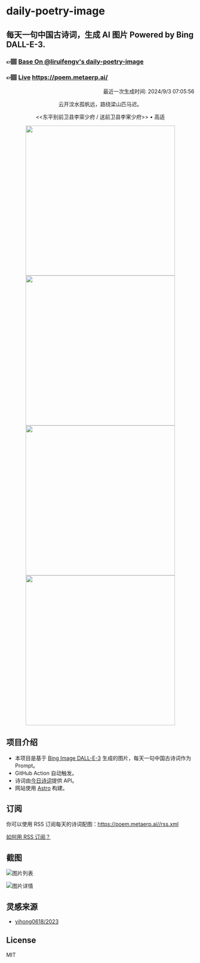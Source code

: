 
# daily-poetry-image

## 每天一句中国古诗词，生成 AI 图片 Powered by Bing DALL-E-3.

### 👉🏽 [Base On @liruifengv's daily-poetry-image](https://github.com/liruifengv/daily-poetry-image)

### 👉🏽 [Live](https://poem.metaerp.ai/) https://poem.metaerp.ai/

<p align="right">
  最近一次生成时间: 2024/9/3 07:05:56
</p>
<p align="center">
云开汶水孤帆远，路绕梁山匹马迟。
</p>
<p align="center">
<<东平别前卫县李寀少府 / 送前卫县李宷少府>> • 高适
</p>
<p align="center">
<img src="https://tse3.mm.bing.net/th/id/OIG1.pu3Z21lNQrofHWktmotU" height="400" width="400" />
<img src="https://tse2.mm.bing.net/th/id/OIG1.StHDPhbr1F1iUExl86A2" height="400" width="400" />
<img src="https://tse1.mm.bing.net/th/id/OIG1.9LpvzzICefi2F9Yl2.2C" height="400" width="400" />
<img src="https://tse4.mm.bing.net/th/id/OIG1._R6cJ6cj66z9oGRZMoPM" height="400" width="400" />
</p>

## 项目介绍

-   本项目是基于 [Bing Image DALL-E-3](https://www.bing.com/images/create) 生成的图片，每天一句中国古诗词作为 Prompt。
-   GitHub Action 自动触发。
-   诗词由[今日诗词](https://www.jinrishici.com/)提供 API。
-   网站使用 [Astro](https://astro.build) 构建。

## 订阅

你可以使用 RSS 订阅每天的诗词配图：https://poem.metaerp.ai//rss.xml

[如何用 RSS 订阅？](https://zhuanlan.zhihu.com/p/55026716)

## 截图

![图片列表](./screenshots/01.png)

![图片详情](./screenshots/02.png)

## 灵感来源

-   [yihong0618/2023](https://github.com/yihong0618/2023)

## License

MIT
